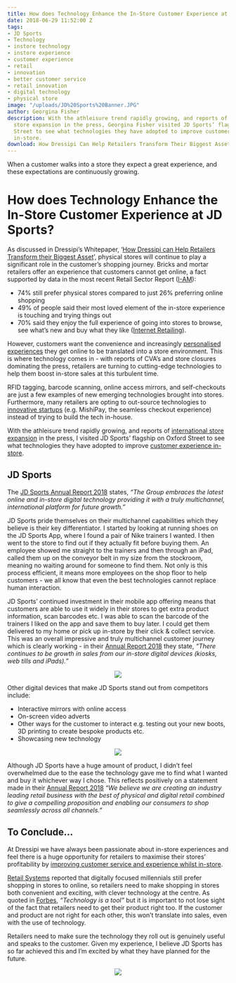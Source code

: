 ```yaml
---
title: How does Technology Enhance the In-Store Customer Experience at JD Sports?
date: 2018-06-29 11:52:00 Z
tags:
- JD Sports
- Technology
- instore technology
- instore experience
- customer experience
- retail
- innovation
- better customer service
- retail innovation
- digital technology
- physical store
image: "/uploads/JD%20Sports%20Banner.JPG"
author: Georgina Fisher
description: With the athleisure trend rapidly growing, and reports of international
  store expansion in the press, Georgina Fisher visited JD Sports’ flagship on Oxford
  Street to see what technologies they have adopted to improve customer experience
  in-store.
download: How Dressipi Can Help Retailers Transform Their Biggest Asset
---
```


When a customer walks into a store they expect a great experience, and these expectations are continuously growing.

# How does Technology Enhance the In-Store Customer Experience at JD Sports?

As discussed in Dressipi’s Whitepaper, ‘[How Dressipi can Help Retailers Transform their Biggest Asset](https://dressipi.com/downloads/how-dressipi-can-help-retailers-transform-their-biggest-asset-whitepaper/)’, physical stores will continue to play a significant role in the customer’s shopping journey. Bricks and mortar retailers offer an experience that customers cannot get online, a fact supported by data in the most recent Retail Sector Report ([I-AM](https://i-amonline.com/press/retail-technology-review-2018-retail-sector-report-convergence-continuum/)):

* 74% still prefer physical stores compared to just 26% preferring online shopping
* 49% of people said their most loved element of the in-store experience is touching and trying things out
* 70% said they enjoy the full experience of going into stores to browse, see what’s new and buy what they like ([Internet Retailing](https://internetretailing.net/themes/themes/-while-81-of-consumers-prefer-physical-stores-so-a-third-can-showroom-15848)).

However, customers want the convenience and increasingly [personalised experiences](https://dressipi.com/solutions/customer-experience/) they get online to be translated into a store environment. This is where technology comes in - with reports of CVA’s and store closures dominating the press, retailers are turning to cutting-edge technologies to help them boost in-store sales at this turbulent time.

RFID tagging, barcode scanning, online access mirrors, and self-checkouts are just a few examples of new emerging technologies brought into stores. Furthermore, many retailers are opting to out-source technologies to [innovative startups](https://dressipi.com/blog/dressipi-named-one-of-the-top-50-uk-retail-tech-uk-companies-by-tech-london-advocates/) (e.g. MishiPay, the seamless checkout experience) instead of trying to build the tech in-house.

With the athleisure trend rapidly growing, and reports of [international store expansion](https://www.drapersonline.com/news/jd-sports-furthers-international-expansion/7030998.article) in the press, I visited JD Sports’ flagship on Oxford Street to see what technologies they have adopted to improve [customer experience in-store](https://dressipi.com/how-to-improve-customer-experience-instore/).

## JD Sports

The [JD Sports Annual Report 2018](https://www.jdplc.com/~/media/Files/J/Jd-Sports-Fashion-Plc/reports-and-presentations/2018-annual-report-v1.pdf) states, *“The Group embraces the latest online and in-store digital technology providing it with a truly multichannel, international platform for future growth.”*

JD Sports pride themselves on their multichannel capabilities which they believe is their key differentiator. I started by looking at running shoes on the JD Sports App, where I found a pair of Nike trainers I wanted. I then went to the store to find out if they actually fit before buying them. An employee showed me straight to the trainers and then through an iPad, called them up on the conveyor belt in my size from the stockroom, meaning no waiting around for someone to find them. Not only is this process efficient, it means more employees on the shop floor to help customers - we all know that even the best technologies cannot replace human interaction.

JD Sports’ continued investment in their mobile app offering means that customers are able to use it widely in their stores to get extra product information, scan barcodes etc. I was able to scan the barcode of the trainers I liked on the app and save them to buy later. I could get them delivered to my home or pick up in-store by their click & collect service. This was an overall impressive and truly multichannel customer journey which is clearly working - in their [Annual Report 2018](https://www.jdplc.com/~/media/Files/J/Jd-Sports-Fashion-Plc/reports-and-presentations/2018-annual-report-v1.pdf) they state, *“There continues to be growth in sales from our in-store digital devices (kiosks, web tills and iPads).”*

<p style="text-align:center"><img style="margin-left: 0px" src ="/uploads/JD%20Sports.PNG"/></p>

Other digital devices that make JD Sports stand out from competitors include:

* Interactive mirrors with online access
* On-screen video adverts
* Other ways for the customer to interact e.g. testing out your new boots, 3D printing to create bespoke products etc.
* Showcasing new technology 

<p style="text-align:center"><img style="margin-left: 0px" src ="/uploads/JD%20Sports%202.PNG"/></p>

Although JD Sports have a huge amount of product, I didn’t feel overwhelmed due to the ease the technology gave me to find what I wanted and buy it whichever way I chose. This reflects positively on a statement made in their [Annual Report 2018](https://www.jdplc.com/~/media/Files/J/Jd-Sports-Fashion-Plc/reports-and-presentations/2018-annual-report-v1.pdf) *“We believe we are creating an industry leading retail business with the best of physical and digital retail combined to give a compelling proposition and enabling our consumers to shop seamlessly across all channels.”*

## To Conclude…

At Dressipi we have always been passionate about in-store experiences and feel there is a huge opportunity for retailers to maximise their stores’ profitability by [improving customer service and experience whilst in-store](https://dressipi.com/how-to-improve-customer-experience-instore/).

[Retail Systems](http://www.retail-systems.com/rs/Millennial_Prefer_Store_To_Online_Shopping.php) reported that digitally focused millennials still prefer shopping in stores to online, so retailers need to make shopping in stores both convenient and exciting, with clever technology at the centre. As quoted in [Forbes](https://www.forbes.com/consent/?toURL=https://www.forbes.com/sites/richardkestenbaum/2017/12/10/where-retail-technology-needs-to-go-now/#7d2e8415fc6c), *“Technology is a tool”* but it is important to not lose sight of the fact that retailers need to get their product right too. If the customer and product are not right for each other, this won’t translate into sales, even with the use of technology. 

Retailers need to make sure the technology they roll out is genuinely useful and speaks to the customer. Given my experience, I believe JD Sports has so far achieved this and I’m excited by what they have planned for the future.

<p style="text-align:center"><img style="margin-left: 0px" src ="/uploads/JD%20Sports%20shoes.jpg"/></p>